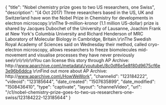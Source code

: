 {
    "title": "Nobel chemistry prize goes to two US researchers, one Swiss",
    "description": "(4 Oct 2017) Three researchers based in the US, UK and Switzerland have won the Nobel Prize in Chemistry for developments in electron microscopy.\r\nThe 9-million-kronor (1.1 million US-dollar) prize is shared by Jacques Dubochet of the University of Lausanne, Joachim Frank at New York's Columbia University and Richard Henderson of MRC Laboratory of Molecular Biology in Cambridge, Britain.\r\nThe Swedish Royal Academy of Sciences said on Wednesday their method, called cryo-electron microscopy, allows researchers to freeze biomolecules mid-movement and visualise processes they have never previously see\r\n\r\n\r\nYou can license this story through AP Archive: http:\/\/www.aparchive.com\/metadata\/youtube\/8c0df6e5e8f80d9675cf6e3e96b6ddca \r\nFind out more about AP Archive: http:\/\/www.aparchive.com\/HowWeWork",
    "channelid": "123184222",
    "videoid": "123185644",
    "date_created": "1507635899",
    "date_modified": "1508436410",
    "type": "captivate",
    "layout": "channelVideo",
    "url": "\/c1\/nobel-chemistry-prize-goes-to-two-us-researchers-one-swiss\/123184222-123185644"
}